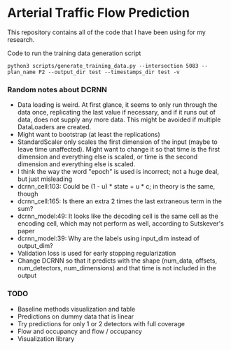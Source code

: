 # Arterial Traffic Flow Prediction

This repository contains all of the code that I have been using for my research.

Code to run the training data generation script

`python3 scripts/generate_training_data.py --intersection 5083 --plan_name P2 --output_dir test --timestamps_dir test -v`

### Random notes about DCRNN

- Data loading is weird. At first glance, it seems to only run through the data once, replicating the last value if necessary, and if it runs out of data, does not supply any more data. This might be avoided if multiple DataLoaders are created.
- Might want to bootstrap (at least the replications)
- StandardScaler only scales the first dimension of the input (maybe to leave time unaffected). Might want to change it so that time is the first dimension and everything else is scaled, or time is the second dimension and everything else is scaled.
- I think the way the word "epoch" is used is incorrect; not a huge deal, but just misleading
- dcrnn_cell:103: Could be (1 - u) * state + u * c; in theory is the same, though
- dcrnn_cell:165: Is there an extra 2 times the last extraneous term in the sum?
- dcrnn_model:49: It looks like the decoding cell is the same cell as the encoding cell, which may not perform as well, according to Sutskever's paper
- dcrnn_model:39: Why are the labels using input_dim instead of output_dim?
- Validation loss is used for early stopping regularization
- Change DCRNN so that it predicts with the shape (num_data, offsets, num_detectors, num_dimensions) and that time is not included in the output

### TODO

- Baseline methods visualization and table
- Predictions on dummy data that is linear
- Try predictions for only 1 or 2 detectors with full coverage
- Flow and occupancy and flow / occupancy
- Visualization library
